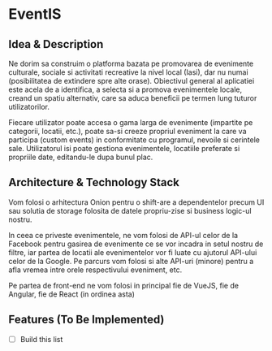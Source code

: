 # EventIS

## Idea & Description
Ne dorim sa construim o platforma bazata pe promovarea de evenimente culturale, sociale si activitati recreative la nivel local (Iasi), dar nu numai (posibilitatea de extindere spre alte orase). Obiectivul general al aplicatiei este acela de a identifica, a selecta si a promova evenimentele locale, creand un spatiu alternativ, care sa aduca beneficii pe termen lung tuturor utilizatorilor.

Fiecare utilizator poate accesa o gama larga de evenimente (impartite pe categorii, locatii, etc.), poate sa-si creeze propriul eveniment la care va participa (custom events) in conformitate cu programul, nevoile si cerintele sale. Utilizatorul isi poate gestiona evenimentele, locatiile preferate si propriile date, editandu-le dupa bunul plac.

## Architecture & Technology Stack
Vom folosi o arhitectura Onion pentru o shift-are a dependentelor precum UI sau solutia de storage folosita de datele propriu-zise si business logic-ul nostru.

In ceea ce priveste evenimentele, ne vom folosi de API-ul celor de la Facebook pentru gasirea de evenimente ce se vor incadra in setul nostru de filtre, iar partea de locatii ale evenimentelor vor fi luate cu ajutorul API-ului celor de la Google. Pe parcurs vom folosi si alte API-uri (minore) pentru a afla vremea intre orele respectivului eveniment, etc.

Pe partea de front-end ne vom folosi in principal fie de VueJS, fie de Angular, fie de React (in ordinea asta)

## Features (To Be Implemented)
- [ ] Build this list
